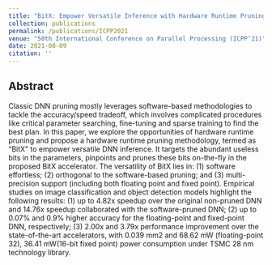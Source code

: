```yaml
---
title: "BitX: Empower Versatile Inference with Hardware Runtime Pruning"
collection: publications
permalink: /publications/ICPP2021
venue: "50th International Conference on Parallel Processing (ICPP’21)"
date: 2021-08-09
citation: ''
---
```


## Abstract

Classic DNN pruning mostly leverages software-based methodologies to tackle the accuracy/speed tradeoff, which involves complicated procedures like critical parameter searching, fine-tuning and sparse training to find the best plan. In this paper, we explore the opportunities of hardware runtime pruning and propose a hardware runtime pruning methodology, termed as “BitX” to empower versatile DNN inference. It targets the abundant useless bits in the parameters, pinpoints and prunes these bits on-the-fly in the proposed BitX accelerator. The versatility of BitX lies in: (1) software effortless; (2) orthogonal to the software-based pruning; and (3) multi-precision support (including both floating point and fixed point). Empirical studies on image classification and object detection models highlight the following results: (1) up to 4.82x speedup over the original non-pruned DNN and 14.76x speedup collaborated with the software-pruned DNN; (2) up to 0.07% and 0.9% higher accuracy for the floating-point and fixed-point DNN, respectively; (3) 2.00x and 3.79x performance improvement over the state-of-the-art accelerators, with 0.039 mm2 and 68.62 mW (floating-point 32), 36.41 mW(16-bit fixed point) power consumption under TSMC 28 nm technology library.